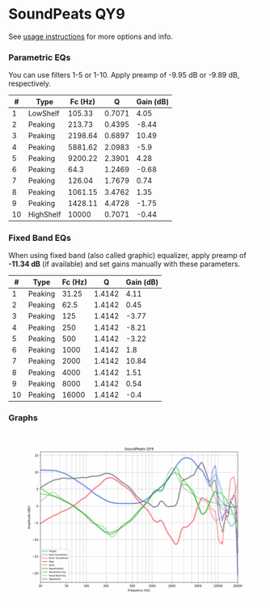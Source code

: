 # SoundPeats QY9
See [usage instructions](https://github.com/jaakkopasanen/AutoEq#usage) for more options and info.

### Parametric EQs
You can use filters 1-5 or 1-10. Apply preamp of -9.95 dB or -9.89 dB, respectively.

|   # | Type      |   Fc (Hz) |      Q |   Gain (dB) |
|-----|-----------|-----------|--------|-------------|
|   1 | LowShelf  |    105.33 | 0.7071 |        4.05 |
|   2 | Peaking   |    213.73 | 0.4395 |       -8.44 |
|   3 | Peaking   |   2198.64 | 0.6897 |       10.49 |
|   4 | Peaking   |   5881.62 | 2.0983 |       -5.9  |
|   5 | Peaking   |   9200.22 | 2.3901 |        4.28 |
|   6 | Peaking   |     64.3  | 1.2469 |       -0.68 |
|   7 | Peaking   |    126.04 | 1.7679 |        0.74 |
|   8 | Peaking   |   1061.15 | 3.4762 |        1.35 |
|   9 | Peaking   |   1428.11 | 4.4728 |       -1.75 |
|  10 | HighShelf |  10000    | 0.7071 |       -0.44 |

### Fixed Band EQs
When using fixed band (also called graphic) equalizer, apply preamp of **-11.34 dB** (if available) and set gains manually with these parameters.

|   # | Type    |   Fc (Hz) |      Q |   Gain (dB) |
|-----|---------|-----------|--------|-------------|
|   1 | Peaking |     31.25 | 1.4142 |        4.11 |
|   2 | Peaking |     62.5  | 1.4142 |        0.45 |
|   3 | Peaking |    125    | 1.4142 |       -3.77 |
|   4 | Peaking |    250    | 1.4142 |       -8.21 |
|   5 | Peaking |    500    | 1.4142 |       -3.22 |
|   6 | Peaking |   1000    | 1.4142 |        1.8  |
|   7 | Peaking |   2000    | 1.4142 |       10.84 |
|   8 | Peaking |   4000    | 1.4142 |        1.51 |
|   9 | Peaking |   8000    | 1.4142 |        0.54 |
|  10 | Peaking |  16000    | 1.4142 |       -0.4  |

### Graphs
![](./SoundPeats%20QY9.png)
